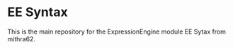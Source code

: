 EE Syntax
====================
This is the main repository for the ExpressionEngine module EE Sytax from mithra62.